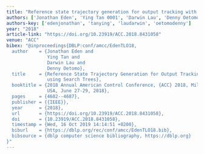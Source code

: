 ```yaml
---
title: "Reference state trajectory generation for output tracking with constraints using search trees"
authors: ['Jonathan Eden', 'Ying Tan 0001', 'Darwin Lau', 'Denny Oetomo']
authors-key: ['edenjonathan', 'tanying', 'laudarwin', 'oetomodenny']
year: "2018"
article-link: "https://doi.org/10.23919/ACC.2018.8431058"
venue: "ACC"
bibex: "@inproceedings{DBLP:conf/amcc/EdenTLO18,
  author    = {Jonathan Eden and
               Ying Tan and
               Darwin Lau and
               Denny Oetomo},
  title     = {Reference State Trajectory Generation for Output Tracking with Constraints
               using Search Trees},
  booktitle = {2018 Annual American Control Conference, {ACC} 2018, Milwaukee, WI,
               USA, June 27-29, 2018},
  pages     = {4682--4687},
  publisher = {{IEEE}},
  year      = {2018},
  url       = {https://doi.org/10.23919/ACC.2018.8431058},
  doi       = {10.23919/ACC.2018.8431058},
  timestamp = {Wed, 16 Oct 2019 14:14:51 +0200},
  biburl    = {https://dblp.org/rec/conf/amcc/EdenTLO18.bib},
  bibsource = {dblp computer science bibliography, https://dblp.org}
}"
---
```

